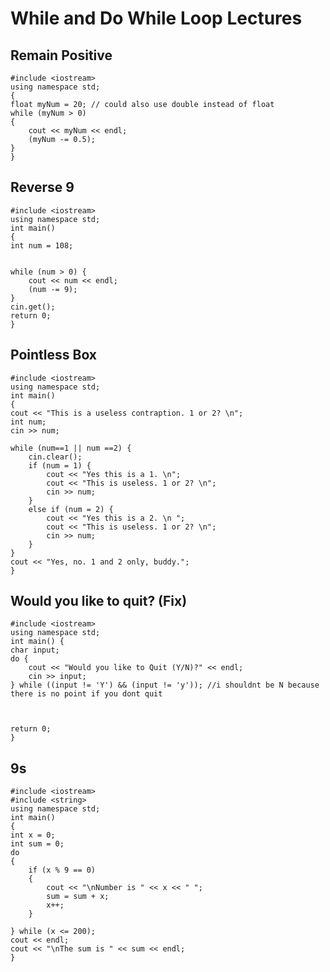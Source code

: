 # While and Do While Loop Lectures

## Remain Positive
    #include <iostream>
    using namespace std;
    {
    float myNum = 20; // could also use double instead of float
    while (myNum > 0)
    {
        cout << myNum << endl;
        (myNum -= 0.5);
    }
    }
    
## Reverse 9
    #include <iostream> 
    using namespace std;
    int main() 
    {
    int num = 108;


    while (num > 0) {
        cout << num << endl;
        (num -= 9);
    }
    cin.get();
    return 0;
    }
    
    
## Pointless Box
    #include <iostream> 
    using namespace std;
    int main()
    {
    cout << "This is a useless contraption. 1 or 2? \n";
    int num;
    cin >> num;

    while (num==1 || num ==2) {
        cin.clear();
        if (num = 1) {
            cout << "Yes this is a 1. \n";
            cout << "This is useless. 1 or 2? \n";
            cin >> num;
        }
        else if (num = 2) {
            cout << "Yes this is a 2. \n ";
            cout << "This is useless. 1 or 2? \n";
            cin >> num;
        }
    }
    cout << "Yes, no. 1 and 2 only, buddy.";
    }

## Would you like to quit? (Fix)
    #include <iostream> 
    using namespace std;
    int main() {
    char input;
    do {
        cout << "Would you like to Quit (Y/N)?" << endl;
        cin >> input;
    } while ((input != 'Y') && (input != 'y')); //i shouldnt be N because there is no point if you dont quit



    return 0;
    }


## 9s

    #include <iostream>
    #include <string>
    using namespace std;
    int main()
    {
	int x = 0;
	int sum = 0;
	do
	{
		if (x % 9 == 0)
		{
			cout << "\nNumber is " << x << " ";
			sum = sum + x;
			x++;
		}

	} while (x <= 200);
	cout << endl;
	cout << "\nThe sum is " << sum << endl;
    }
    
    
